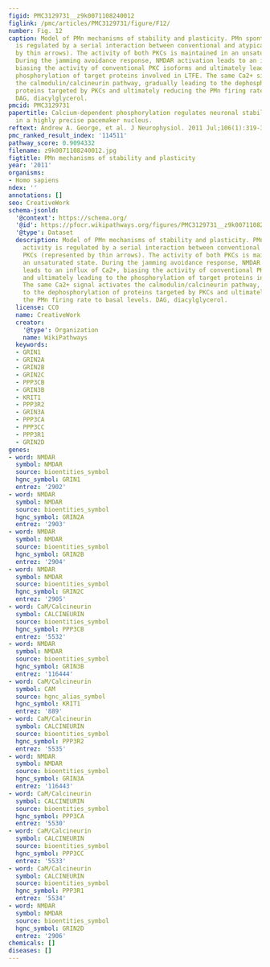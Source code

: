 ```yaml
---
figid: PMC3129731__z9k0071108240012
figlink: /pmc/articles/PMC3129731/figure/F12/
number: Fig. 12
caption: Model of PMn mechanisms of stability and plasticity. PMn spontaneous activity
  is regulated by a serial interaction between conventional and atypical PKCs (represented
  by thin arrows). The activity of both PKCs is maintained in an unsaturated state.
  During the jamming avoidance response, NMDAR activation leads to an influx of Ca2+,
  biasing the activity of conventional PKC isoforms and ultimately leading to the
  phosphorylation of target proteins involved in LTFE. The same Ca2+ signal activates
  the calmodulin/calcineurin pathway, gradually leading to the dephosphorylation of
  proteins targeted by PKCs and ultimately reducing the PMn firing rate to basal levels.
  DAG, diacylglycerol.
pmcid: PMC3129731
papertitle: Calcium-dependent phosphorylation regulates neuronal stability and plasticity
  in a highly precise pacemaker nucleus.
reftext: Andrew A. George, et al. J Neurophysiol. 2011 Jul;106(1):319-331.
pmc_ranked_result_index: '114511'
pathway_score: 0.9094332
filename: z9k0071108240012.jpg
figtitle: PMn mechanisms of stability and plasticity
year: '2011'
organisms:
- Homo sapiens
ndex: ''
annotations: []
seo: CreativeWork
schema-jsonld:
  '@context': https://schema.org/
  '@id': https://pfocr.wikipathways.org/figures/PMC3129731__z9k0071108240012.html
  '@type': Dataset
  description: Model of PMn mechanisms of stability and plasticity. PMn spontaneous
    activity is regulated by a serial interaction between conventional and atypical
    PKCs (represented by thin arrows). The activity of both PKCs is maintained in
    an unsaturated state. During the jamming avoidance response, NMDAR activation
    leads to an influx of Ca2+, biasing the activity of conventional PKC isoforms
    and ultimately leading to the phosphorylation of target proteins involved in LTFE.
    The same Ca2+ signal activates the calmodulin/calcineurin pathway, gradually leading
    to the dephosphorylation of proteins targeted by PKCs and ultimately reducing
    the PMn firing rate to basal levels. DAG, diacylglycerol.
  license: CC0
  name: CreativeWork
  creator:
    '@type': Organization
    name: WikiPathways
  keywords:
  - GRIN1
  - GRIN2A
  - GRIN2B
  - GRIN2C
  - PPP3CB
  - GRIN3B
  - KRIT1
  - PPP3R2
  - GRIN3A
  - PPP3CA
  - PPP3CC
  - PPP3R1
  - GRIN2D
genes:
- word: NMDAR
  symbol: NMDAR
  source: bioentities_symbol
  hgnc_symbol: GRIN1
  entrez: '2902'
- word: NMDAR
  symbol: NMDAR
  source: bioentities_symbol
  hgnc_symbol: GRIN2A
  entrez: '2903'
- word: NMDAR
  symbol: NMDAR
  source: bioentities_symbol
  hgnc_symbol: GRIN2B
  entrez: '2904'
- word: NMDAR
  symbol: NMDAR
  source: bioentities_symbol
  hgnc_symbol: GRIN2C
  entrez: '2905'
- word: CaM/Calcineurin
  symbol: CALCINEURIN
  source: bioentities_symbol
  hgnc_symbol: PPP3CB
  entrez: '5532'
- word: NMDAR
  symbol: NMDAR
  source: bioentities_symbol
  hgnc_symbol: GRIN3B
  entrez: '116444'
- word: CaM/Calcineurin
  symbol: CAM
  source: hgnc_alias_symbol
  hgnc_symbol: KRIT1
  entrez: '889'
- word: CaM/Calcineurin
  symbol: CALCINEURIN
  source: bioentities_symbol
  hgnc_symbol: PPP3R2
  entrez: '5535'
- word: NMDAR
  symbol: NMDAR
  source: bioentities_symbol
  hgnc_symbol: GRIN3A
  entrez: '116443'
- word: CaM/Calcineurin
  symbol: CALCINEURIN
  source: bioentities_symbol
  hgnc_symbol: PPP3CA
  entrez: '5530'
- word: CaM/Calcineurin
  symbol: CALCINEURIN
  source: bioentities_symbol
  hgnc_symbol: PPP3CC
  entrez: '5533'
- word: CaM/Calcineurin
  symbol: CALCINEURIN
  source: bioentities_symbol
  hgnc_symbol: PPP3R1
  entrez: '5534'
- word: NMDAR
  symbol: NMDAR
  source: bioentities_symbol
  hgnc_symbol: GRIN2D
  entrez: '2906'
chemicals: []
diseases: []
---
```

